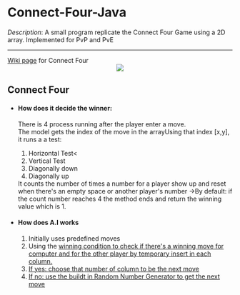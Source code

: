 # Connect-Four-Java

<i>Description</i>: A small program replicate the Connect Four Game using a 2D array. Implemented for PvP and PvE
<hr>
<a href="https://en.wikipedia.org/wiki/Connect_Four">Wiki page</a> for Connect Four</br>
<center><img src="https://upload.wikimedia.org/wikipedia/commons/a/ad/Connect_Four.gif"></img></center>

<h2>Connect Four</h2>

<ul>
<li><h4>How does it decide the winner:</h4></li>
There is 4 process running after the player enter a move. 
<br>
The model gets the index of the move in the arrayUsing that index [x,y], it runs a a test:<br>
<ol>
<li>Horizontal Test<
<li>Vertical Test
<li>Diagonally down
<li>Diagonally up
</ol>
It counts the number of times a number for a player show up and reset when there's an empty space or another player's number
->By default: if the count number reaches 4 the method ends and return the winning value which is 1.<br>
<li><h4>How does A.I works</h4>
<ol>
<li>Initially uses predefined moves
<li>Using the <u>winning condition<u> to check if there's a winning move for computer and for the other player
by temporary insert in each column.
<li>If yes: choose that number of column to be the next move
<li>If no: use the buildt in Random Number Generator to get the next move
</ol>
</ul>
